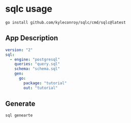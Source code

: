 # sqlc usage

```shell
go install github.com/kyleconroy/sqlc/cmd/sqlc@latest
```

## App Description

```yaml
version: "2"
sql:
  - engine: "postgresql"
    queries: "query.sql"
    schema: "schema.sql"
    gen:
      go:
        package: "tutorial"
        out: "tutorial"
```

## Generate

```shell
sql genearte
```